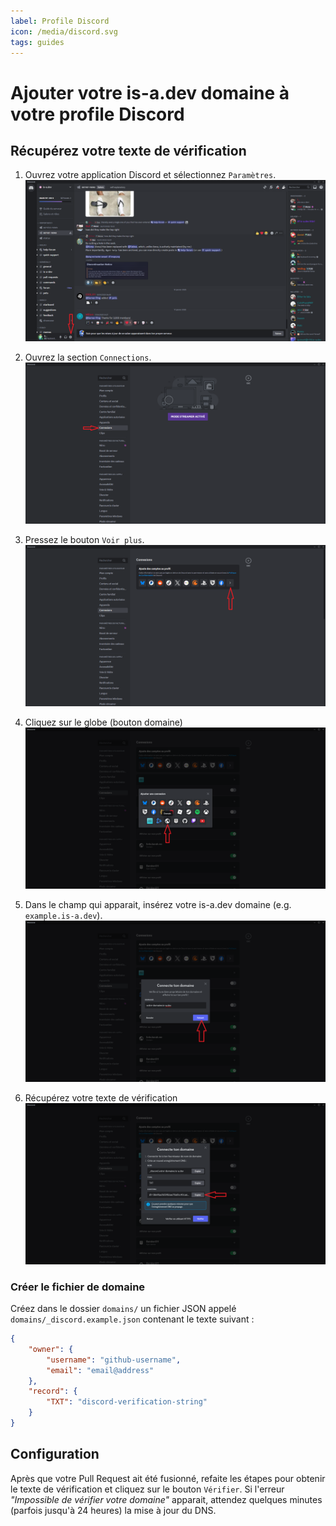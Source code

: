 ```yaml
---
label: Profile Discord
icon: /media/discord.svg
tags: guides
---
```


# Ajouter votre is-a.dev domaine à votre profile Discord
## Récupérez votre texte de vérification

1. Ouvrez votre application Discord et sélectionnez `Paramètres`.
   ![](../media/discord/etape_1.png)

1. Ouvrez la section `Connections`.
   ![](../media/discord/etape_2.png)

1. Pressez le bouton `Voir plus`.
   ![](../media/discord/etape_3.png)

1. Cliquez sur le globe (bouton domaine)
   ![](../media/discord/etape_4.png)

1. Dans le champ qui apparait, insérez votre is-a.dev domaine (e.g. `example.is-a.dev`).
   ![](../media/discord/etape_5.png)

1. Récupérez votre texte de vérification
   ![](../media/discord/etape_6.png)

### Créer le fichier de domaine

Créez dans le dossier `domains/` un fichier JSON appelé `domains/_discord.example.json` contenant le texte suivant :

```json
{
    "owner": {
        "username": "github-username",
        "email": "email@address"
    },
    "record": {
        "TXT": "discord-verification-string"
    }
}
```

## Configuration

Après que votre Pull Request ait été fusionné, refaite les étapes pour obtenir le texte de vérification et cliquez sur le bouton `Vérifier`.
Si l'erreur *"Impossible de vérifier votre domaine"* apparait, attendez quelques minutes (parfois jusqu'à 24 heures) la mise à jour du DNS.
